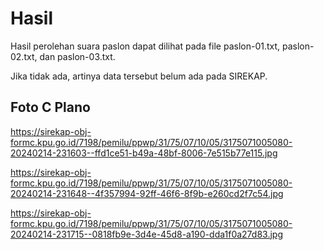 # Hasil

Hasil perolehan suara paslon dapat dilihat pada file paslon-01.txt, paslon-02.txt, dan paslon-03.txt.

Jika tidak ada, artinya data tersebut belum ada pada SIREKAP.

## Foto C Plano

https://sirekap-obj-formc.kpu.go.id/7198/pemilu/ppwp/31/75/07/10/05/3175071005080-20240214-231603--ffd1ce51-b49a-48bf-8006-7e515b77e115.jpg

https://sirekap-obj-formc.kpu.go.id/7198/pemilu/ppwp/31/75/07/10/05/3175071005080-20240214-231648--4f357994-92ff-46f6-8f9b-e260cd2f7c54.jpg

https://sirekap-obj-formc.kpu.go.id/7198/pemilu/ppwp/31/75/07/10/05/3175071005080-20240214-231715--0818fb9e-3d4e-45d8-a190-dda1f0a27d83.jpg
